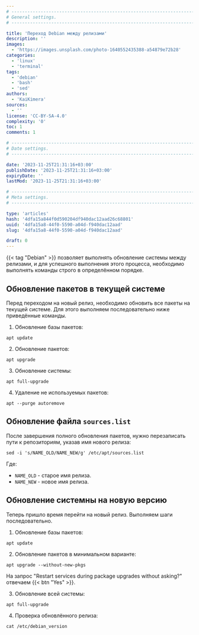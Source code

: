 ```yaml
---
# -------------------------------------------------------------------------------------------------------------------- #
# General settings.
# -------------------------------------------------------------------------------------------------------------------- #

title: 'Переход Debian между релизами'
description: ''
images:
  - 'https://images.unsplash.com/photo-1640552435388-a54879e72b28'
categories:
  - 'linux'
  - 'terminal'
tags:
  - 'debian'
  - 'bash'
  - 'sed'
authors:
  - 'KaiKimera'
sources:
  - ''
license: 'CC-BY-SA-4.0'
complexity: '0'
toc: 1
comments: 1

# -------------------------------------------------------------------------------------------------------------------- #
# Date settings.
# -------------------------------------------------------------------------------------------------------------------- #

date: '2023-11-25T21:31:16+03:00'
publishDate: '2023-11-25T21:31:16+03:00'
expiryDate: ''
lastMod: '2023-11-25T21:31:16+03:00'

# -------------------------------------------------------------------------------------------------------------------- #
# Meta settings.
# -------------------------------------------------------------------------------------------------------------------- #

type: 'articles'
hash: '4dfa15a844f0d590204df940dac12aad26c68801'
uuid: '4dfa15a8-44f0-5590-a04d-f940dac12aad'
slug: '4dfa15a8-44f0-5590-a04d-f940dac12aad'

draft: 0
---
```


{{< tag "Debian" >}} позволяет выполнять обновление системы между релизами, и для успешного выполнения этого процесса, необходимо выполнять команды строго в определённом порядке.

<!--more-->

## Обновление пакетов в текущей системе

Перед переходом на новый релиз, необходимо обновить все пакеты на текущей системе. Для этого выполняем последовательно ниже приведённые команды.

1. Обновление базы пакетов:

```terminal {os="linux",mode="root"}
apt update
```

2. Обновление пакетов:

```terminal {os="linux",mode="root"}
apt upgrade
```

3. Обновление системы:

```terminal {os="linux",mode="root"}
apt full-upgrade
```

4. Удаление не используемых пакетов:

```terminal {os="linux",mode="root"}
apt --purge autoremove
```

## Обновление файла `sources.list`

После завершения полного обновления пакетов, нужно перезаписать пути к репозиториям, указав имя нового релиза:

```terminal {os="linux",mode="root"}
sed -i 's/NAME_OLD/NAME_NEW/g' /etc/apt/sources.list
```

Где:

- `NAME_OLD` - старое имя релиза.
- `NAME_NEW` - новое имя релиза.

## Обновление системны на новую версию

Теперь пришло время перейти на новый релиз. Выполняем шаги последовательно.

1. Обновление базы пакетов:

```terminal {os="linux",mode="root"}
apt update
```

2. Обновление пакетов в минимальном варианте:

```terminal {os="linux",mode="root"}
apt upgrade --without-new-pkgs
```

На запрос "Restart services during package upgrades without asking?" отвечаем {{< btn "Yes" >}}.

3. Обновление всей системы:

```terminal {os="linux",mode="root"}
apt full-upgrade
```

4. Проверка обновлённого релиза:

```terminal {os="linux",mode="root"}
cat /etc/debian_version
```

